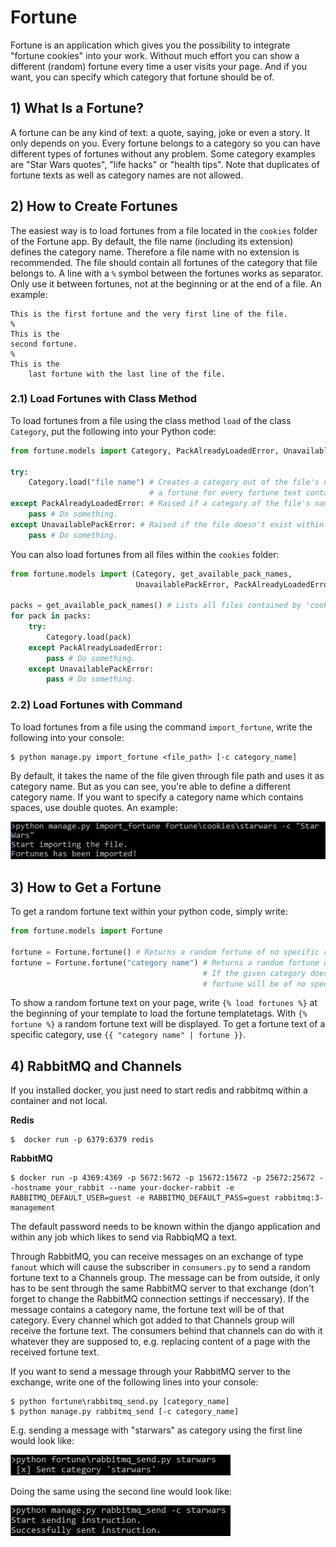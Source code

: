 # Fortune

Fortune is an application which gives you the possibility to integrate "fortune cookies" into your work.
Without much effort you can show a different (random) fortune every time a user visits your page.
And if you want, you can specify which category that fortune should be of.



## 1) What Is a Fortune?

A fortune can be any kind of text: a quote, saying, joke or even a story. It only depends on you.
Every fortune belongs to a category so you can have different types of fortunes without any problem.
Some category examples are "Star Wars quotes", "life hacks" or "health tips".
Note that duplicates of fortune texts as well as category names are not allowed.



## 2) How to Create Fortunes

The easiest way is to load fortunes from a file located in the `cookies` folder of the Fortune app.
By default, the file name (including its extension) defines the category name.
Therefore a file name with no extension is recommended.
The file should contain all fortunes of the category that file belongs to.
A line with a `%` symbol between the fortunes works as separator.
Only use it between fortunes, not at the beginning or at the end of a file.
An example:

    This is the first fortune and the very first line of the file.
    %
    This is the
    second fortune.
    %
    This is the
        last fortune with the last line of the file.



### 2.1) Load Fortunes with Class Method

To load fortunes from a file using the class method `load` of the class `Category`,
put the following into your Python code:

```python
from fortune.models import Category, PackAlreadyLoadedError, UnavailablePackError

try:
    Category.load("file name") # Creates a category out of the file's name and creates
                               # a fortune for every fortune text contained by the file.
except PackAlreadyLoadedError: # Raised if a category of the file's name already exists.
    pass # Do something.
except UnavailablePackError: # Raised if the file doesn't exist within 'cookies' folder.
    pass # Do something.
```

You can also load fortunes from all files within the `cookies` folder:

```python
from fortune.models import (Category, get_available_pack_names,
                            UnavailablePackError, PackAlreadyLoadedError)

packs = get_available_pack_names() # Lists all files contained by 'cookies' folder.
for pack in packs:
    try:
        Category.load(pack)
    except PackAlreadyLoadedError:
        pass # Do something.
    except UnavailablePackError:
        pass # Do something.
```



### 2.2) Load Fortunes with Command

To load fortunes from a file using the command `import_fortune`, write the following into your console:

    $ python manage.py import_fortune <file_path> [-c category_name]

By default, it takes the name of the file given through file path and uses it as category name.
But as you can see, you're able to define a different category name.
If you want to specify a category name which contains spaces, use double quotes.
An example:

![import_fortune](/tutorial/fortune/static/fortune/images/import_fortune.jpg)



## 3) How to Get a Fortune

To get a random fortune text within your python code, simply write:

```python
from fortune.models import Fortune

fortune = Fortune.fortune() # Returns a random fortune of no specific category.
fortune = Fortune.fortune("category name") # Returns a random fortune of given category.
                                           # If the given category doesn't exist, the
                                           # fortune will be of no specific category.
```

To show a random fortune text on your page,
write `{% load fortunes %}` at the beginning of your template to load the fortune templatetags.
With `{% fortune %}` a random fortune text will be displayed.
To get a fortune text of a specific category, use `{{ "category name" | fortune }}`.



## 4) RabbitMQ and Channels

If you installed docker, you just need to start redis and rabbitmq within a container and not local.

**Redis**

    $  docker run -p 6379:6379 redis

**RabbitMQ**

    $ docker run -p 4369:4369 -p 5672:5672 -p 15672:15672 -p 25672:25672 --hostname your_rabbit --name your-docker-rabbit -e RABBITMQ_DEFAULT_USER=guest -e RABBITMQ_DEFAULT_PASS=guest rabbitmq:3-management 

The default password needs to be known within the django application and within any job which likes
to send via RabbiqMQ a text.

Through RabbitMQ, you can receive messages on an exchange of type `fanout`
which will cause the subscriber in `consumers.py` to send a random fortune text to a Channels group.
The message can be from outside, it only has to be sent through the same RabbitMQ server to that exchange
(don't forget to change the RabbitMQ connection settings if neccessary).
If the message contains a category name, the fortune text will be of that category.
Every channel which got added to that Channels group will receive the fortune text.
The consumers behind that channels can do with it whatever they are supposed to,
e.g. replacing content of a page with the received fortune text.

If you want to send a message through your RabbitMQ server to the exchange,
write one of the following lines into your console:

    $ python fortune\rabbitmq_send.py [category_name]
    $ python manage.py rabbitmq_send [-c category_name]

E.g. sending a message with "starwars" as category using the first line would look like:

![rabbitmq_send script](/tutorial/fortune/static/fortune/images/rabbitmq_send_script.jpg)

Doing the same using the second line would look like:

![rabbitmq_send command](/tutorial/fortune/static/fortune/images/rabbitmq_send_command.jpg)
